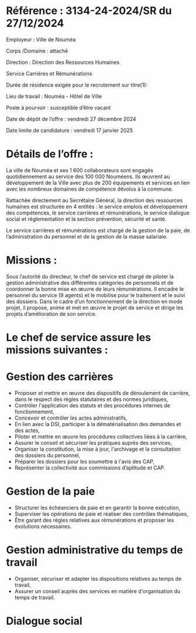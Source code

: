# Référence : 3134-24-2024/SR du 27/12/2024

Employeur : Ville de Nouméa

Corps /Domaine : attaché

Direction : Direction des Ressources Humaines

Service Carrières et Rémunérations

Durée de résidence exigée pour le recrutement sur titre(1):

Lieu de travail : Nouméa - Hôtel de Ville

Poste à pourvoir : susceptible d’être vacant

Date de dépôt de l’offre : vendredi 27 décembre 2024

Date limite de candidature : vendredi 17 janvier 2025

# Détails de l’offre :

La ville de Nouméa et ses 1 600 collaborateurs sont engagés quotidiennement au service des 100 000 Nouméens. Ils œuvrent au développement de la Ville avec plus de 200 équipements et services en lien avec les nombreux domaines de compétence dévolus à la commune.

Rattachée directement au Secrétaire Général, la direction des ressources humaines est structurée en 4 entités : le service emplois et développement des compétences, le service carrières et rémunérations, le service dialogue social et réglementation et la section prévention, sécurité et santé.

Le service carrières et rémunérations est chargé de la gestion de la paie, de l’administration du personnel et de la gestion de la masse salariale.

# Missions :

Sous l’autorité du directeur, le chef de service est chargé de piloter la gestion administrative des différentes catégories de personnels et de coordonner la bonne mise en œuvre de leurs rémunérations. Il encadre le personnel du service (9 agents) et le mobilise pour le traitement et le suivi des dossiers. Dans le cadre d’un fonctionnement de la direction en mode projet, il propose, anime et met en œuvre le projet de service et dirige les projets d’amélioration de son service.

# Le chef de service assure les missions suivantes :

# Gestion des carrières

- Proposer et mettre en œuvre des dispositifs de déroulement de carrière, dans le respect des règles statutaires et des normes juridiques,
- Contrôler l'application des statuts et des procédures internes de fonctionnement,
- Concevoir et contrôler les actes administratifs,
- En lien avec la DSI, participer à la dématérialisation des demandes et des actes,
- Piloter et mettre en œuvre les procédures collectives liées à la carrière,
- Assurer le conseil et sécuriser les pratiques auprès des services,
- Organiser la constitution, la mise à jour, l'archivage et la consultation des dossiers du personnel,
- Préparer les dossiers pour les soumettre à l'avis des CAP,
- Représenter la collectivité aux commissions d’aptitude et CAP.

# Gestion de la paie

- Structurer les échéanciers de paie et en garantir la bonne exécution,
- Superviser les opérations de paie et réaliser des contrôles thématiques,
- Être garant des règles relatives aux rémunérations et proposer les évolutions nécessaires.

# Gestion administrative du temps de travail

- Organiser, sécuriser et adapter les dispositions relatives au temps de travail,
- Assurer un conseil auprès des services en matière d'organisation du temps de travail.

# Dialogue social